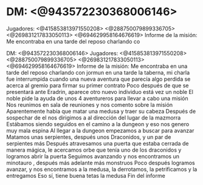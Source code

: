 # DM: <@943572230368006146> 
Jugadores: <@415853813971550208> <@288750079899336705> <@269831217833050113> <@694629958164676619> 
Informe de la misión: 
Me encontraba en una tarde del reposo charlando co

DM: <@943572230368006146> 
Jugadores: <@415853813971550208> <@288750079899336705> <@269831217833050113> <@694629958164676619> 
Informe de la misión: 
Me encontraba en una tarde del reposo charlando con jormun en una tarde la taberna, mi charla fue interrumpida cuando una nueva aventura que parecía algo perdida se acerca al gremio para firmar su primer contrato 
Poco después de que se presentará ante Eradrin, aparece otro nuevo individuo está vez un noble 
El noble pide la ayuda de unos 4 aventureros para llevar a cabo una misión 
Nos reunimos en sala de reuniones y nos comento sobre la misión 
Aparentemente había que matar una medusa y traer su cabeza 
Después de sospechar de el nos dirigimos a al dirección del lugar de la mazmorra
Estábamos siendo seguidos en el camino a la dungeon y eso nos genero muy mala espina 
Al llegar a la dungeon empezamos a buscar para avanzar 
Matamos unas serpientes, después unos Draconidos, y un par de serpientes más 
Después atravesamos una puerta que estaba cerrada de manera mágica, le acercamos orbe que tenía uno de los draconidos y logramos abrir la puerta 
Seguimos avanzando y nos encontramos un minotauro , después más adelante más monstruos 
Poco después logramos avanzar, y nos encontramos a la medusa, la derrotamos, la petrificamos y la entregamos
Eso sí, tiene buena tetas la medusa 
Fin del informe

